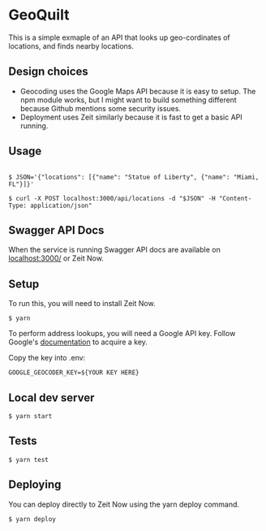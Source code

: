 # GeoQuilt

This is a simple exmaple of an API that looks up geo-cordinates of locations, and finds nearby locations.

## Design choices

- Geocoding uses the Google Maps API because it is easy to setup. The npm module works, but I might want to build something different because Github mentions some security issues.
- Deployment uses Zeit similarly because it is fast to get a basic API running.

## Usage

```shell

$ JSON='{"locations": [{"name": "Statue of Liberty", {"name": "Miami, FL"}]}'

$ curl -X POST localhost:3000/api/locations -d "$JSON" -H "Content-Type: application/json"

```

## Swagger API Docs

When the service is running Swagger API docs are available on [localhost:3000/](localhost) or Zeit Now.

## Setup

To run this, you will need to install Zeit Now. 

```shell
$ yarn
```

To perform address lookups, you will need a Google API key. Follow Google's [documentation](https://developers.google.com/maps/documentation/embed/get-api-key) to acquire a key.

Copy the key into .env:

```shell
GOOGLE_GEOCODER_KEY=${YOUR KEY HERE}
```

## Local dev server

```shell
$ yarn start
```

## Tests

```shell
$ yarn test
```

## Deploying

You can deploy directly to Zeit Now using the yarn deploy command.

```shell
$ yarn deploy
```


